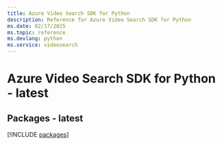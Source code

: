 ```yaml
---
title: Azure Video Search SDK for Python
description: Reference for Azure Video Search SDK for Python
ms.date: 02/17/2025
ms.topic: reference
ms.devlang: python
ms.service: videosearch
---
```

# Azure Video Search SDK for Python - latest
## Packages - latest
[!INCLUDE [packages](video-search-index.md)]